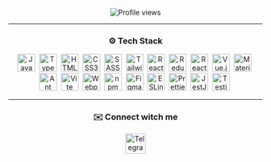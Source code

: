 <p align="center">
   <img src="https://komarev.com/ghpvc/?username=johnbeelow&color=blueviolet&style=flat-square" alt="Profile views"/>
</p>

---

<h3 align="center">⚙️ Tech Stack</h3>
<p align="center">
   <img src="https://cdn.jsdelivr.net/gh/devicons/devicon/icons/javascript/javascript-original.svg" title="JavaScript" width="35" height="35" />&nbsp;
   <img src="https://cdn.jsdelivr.net/gh/devicons/devicon/icons/typescript/typescript-original.svg" title="TypeScript" width="35" height="35" />&nbsp;
   <img src="https://cdn.jsdelivr.net/gh/devicons/devicon/icons/html5/html5-original-wordmark.svg" title="HTML5" width="35" height="35"/>&nbsp;
   <img src="https://cdn.jsdelivr.net/gh/devicons/devicon/icons/css3/css3-original-wordmark.svg" title="CSS3" width="35" height="35"/>&nbsp;
   <img src="https://cdn.jsdelivr.net/gh/devicons/devicon/icons/sass/sass-original.svg" title="SASS/SCSS" width="35" height="35"/>&nbsp;
   <img src="https://brandeps.com/icon-download/T/Tailwind-css-icon-vector-02.svg" title="Tailwind CSS" width="35" height="35"/>&nbsp;
   <img src="https://cdn.jsdelivr.net/gh/devicons/devicon/icons/react/react-original-wordmark.svg" title="React" width="35" height="35" />&nbsp;
   <img src="https://cdn.jsdelivr.net/gh/devicons/devicon/icons/redux/redux-original.svg" title="Redux" width="35" height="35"/>&nbsp;
   <img src="https://reactrouter.com/_brand/React%20Router%20Brand%20Assets/React%20Router%20Logo/Dark.svg" title="React Router" width="35" height="35" />&nbsp;
   <img src="https://cdn.jsdelivr.net/gh/devicons/devicon/icons/vuejs/vuejs-original.svg" title="Vue.js" width="35" height="35" />&nbsp;
   <img src="https://media.zeemly.com/zeemly/product/material-ui.png" title="Material UI" width="35" height="35" />&nbsp;
   <img src="https://gw.alipayobjects.com/zos/rmsportal/KDpgvguMpGfqaHPjicRK.svg" title="Ant Design" width="35" height="35" />&nbsp;
   <img src="https://vitejs.dev/logo.svg" title="Vite" width="35" height="35"/>&nbsp;
   <img src="https://brandeps.com/icon-download/W/Webpack-icon-vector-02.svg" title="Webpack" width="35" height="35"/>&nbsp;
   <img src="https://cdn.jsdelivr.net/gh/devicons/devicon/icons/npm/npm-original-wordmark.svg" title="npm" width="35" height="35"/>&nbsp;
   <img src="https://cdn.jsdelivr.net/gh/devicons/devicon/icons/figma/figma-original.svg" title="Figma" width="35" height="35"/>&nbsp;
   <img src="https://brandeps.com/icon-download/E/Eslint-icon-vector-02.svg" title="ESLint" width="35" height="35"/>&nbsp;
   <img src="https://brandeps.com/icon-download/P/Prettier-icon-vector-02.svg" title="Prettier" width="35" height="35"/>&nbsp;
   <img src="https://cdn.jsdelivr.net/gh/devicons/devicon/icons/jest/jest-plain.svg" title="JestJS" width="35" height="35"/>&nbsp;
   <img src="https://testing-library.com/img/octopus-64x64.png" title="Testing Library" width="35" height="35" />&nbsp;
</p>

---

<h3 align="center">✉️ Connect witch me</h3>
<p align="center">
   <a href="https://t.me/johnbeelow" target="blank">
      <img src="https://brandeps.com/logo-download/T/Telegram-logo-vector-01.svg" title="Telegram" width="40" height="40" />
   </a>
</p>
